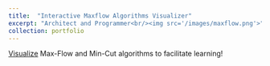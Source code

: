 ```yaml
---
title:  "Interactive Maxflow Algorithms Visualizer"
excerpt: "Architect and Programmer<br/><img src='/images/maxflow.png'>"
collection: portfolio
---
```


[Visualize](https://maxflow-visualization.github.io/iFlow/) Max-Flow and Min-Cut algorithms to facilitate learning!